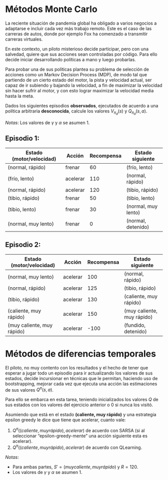 # Métodos Monte Carlo

La reciente situación de pandemia global ha obligado a varios negocios a adaptarse e incluir cada vez más trabajo remoto. Este es el caso de las carreras de autos, donde por ejemplo Fox ha comenzado a transmitir carreras virtuales.

En este contexto, un piloto misterioso decide participar, pero con una salvedad, quiere que sus acciones sean controladas por código. Para ello decide iniciar desarrollando políticas a mano y luego probarlas. 

Para probar una de sus políticas plantea su problema de selección de acciones como un Markov Decision Process (MDP), de modo tal que partiendo de un cierto estado del motor, la pista y velocidad actual, ser capaz de ir subiendo y bajando la velocidad, a fin de maximizar la velocidad sin hacer sufrir al motor, y con esto lograr maximizar la velocidad media hasta la meta.

Dados los siguientes episodios **observados**, ejecutados de acuerdo a una política arbitraria **desconocida**, calcule los valores $V_{\pi_d}(s)$ y $Q_{\pi_d}(s, a)$.

*Notas*:
Los valores de $\gamma$ y $\alpha$ se asumen 1.

## Episodio 1:

| Estado (motor/velocidad) | Acción   | Recompensa | Estado siguiente    |
| ------------------------ | -------- | ---------- | ------------------- |
| (normal, rápido)         | frenar   | 60         | (frío, lento)       |
| (frío, lento)            | acelerar | 110        | (normal, rápido)    |
| (normal, rápido)         | acelerar | 120        | (tibio, rápido)     |
| (tibio, rápido)          | frenar   | 50         | (tibio, lento)      |
| (tibio, lento)           | frenar   | 30         | (normal, muy lento) |
| (normal, muy lento)      | frenar   | 0          | (normal, detenido)  |

## Episodio 2:

| Estado (motor/velocidad)   | Acción   | Recompensa | Estado siguiente           |
| -------------------------- | -------- | ---------- | -------------------------- |
| (normal, muy lento)        | acelerar | 100        | (normal, rápido)           |
| (normal, rápido)           | acelerar | 125        | (tibio, rápido)            |
| (tibio, rápido)            | acelerar | 130        | (caliente, muy rápido)     |
| (caliente, muy rápido)     | acelerar | 150        | (muy caliente, muy rápido) |
| (muy caliente, muy rápido) | acelerar | -100       | (fundido, detenido)        |

# Métodos de diferencias temporales

El piloto, no muy contento con los resultados y el hecho de tener que esperar a jugar todo un episodio para ir actualizando los valores de sus estados, decide incursionar en técnicas que le permitan, haciendo uso de bootstrapping, mejorar cada vez que ejecuta una acción las estimaciones de sus valores $Q^{\pi}(s, a)$.

Para ello se embarca en esta tarea, teniendo inicializados los valores $Q$ de sus estados con los valores del ejercicio anterior o 0 si nunca los visitó.

Asumiendo que está en el estado **(caliente, muy rápido)** y una estrategia epsilon greedy le dice que tiene que acelerar, cuanto vale:

1) $Q^{\pi}((caliente, muyrápido), acelerar)$ de acuerdo con SARSA (si al seleccionar “epsilon-greedy-mente” una acción siguiente esta es acelerar).
2) $Q^{\pi}((caliente, muyrápido), acelerar)$ de acuerdo con QLearning.

*Notas*:

- Para ambas partes, $S' = (muy caliente, muy rápido)$ y $R = 120$.
- Los valores de $\gamma$ y $\alpha$ se asumen 1.
